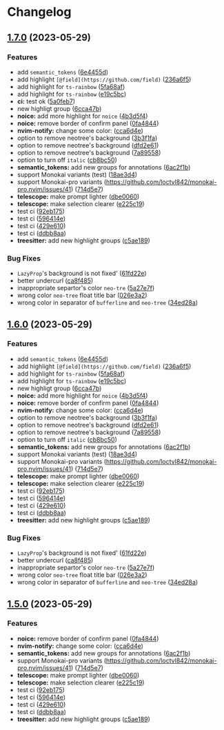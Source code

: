 # Changelog

## [1.7.0](https://github.com/loctvl842/monokai-pro.nvim/compare/v1.6.0...v1.7.0) (2023-05-29)


### Features

* add `semantic_tokens` ([6e4455d](https://github.com/loctvl842/monokai-pro.nvim/commit/6e4455db8098e16f1df45b3e96e290e2345ed7c7))
* add highlight `[@field](https://github.com/field)` ([236a6f5](https://github.com/loctvl842/monokai-pro.nvim/commit/236a6f567dda739b59c8cfbb0ad82e4740e7077c))
* add highlight for `ts-rainbow` ([5fa68af](https://github.com/loctvl842/monokai-pro.nvim/commit/5fa68afaab0f89cfbd2b690c1a7c8d55e81c8193))
* add highlight for `ts-rainbow` ([e19c5bc](https://github.com/loctvl842/monokai-pro.nvim/commit/e19c5bc3a742fd6c5c66d8efed6a3b363af7dc62))
* **ci:** test ok ([5a0feb7](https://github.com/loctvl842/monokai-pro.nvim/commit/5a0feb71c62e281f5eebb6ed9648145d535a69a7))
* new highligt group ([6cca47b](https://github.com/loctvl842/monokai-pro.nvim/commit/6cca47b5ce1196a015eb5fd8b65c53bd8fa36386))
* **noice:** add more highlight for `noice` ([4b3d5f4](https://github.com/loctvl842/monokai-pro.nvim/commit/4b3d5f4c22185f635810d1707113b716b08ac0f1))
* **noice:** remove border of confirm panel ([0fa4844](https://github.com/loctvl842/monokai-pro.nvim/commit/0fa4844cdabf92ff5719994e0410178ffc0be077))
* **nvim-notify:** change some color: ([cca6d4e](https://github.com/loctvl842/monokai-pro.nvim/commit/cca6d4e478c6fbc86e24221d03e0c5528664851b))
* option to remove neotree's background ([3b3f1fa](https://github.com/loctvl842/monokai-pro.nvim/commit/3b3f1fa4439937fdc510ff7ca95cf28b35965ff4))
* option to remove neotree's background ([dfd2e61](https://github.com/loctvl842/monokai-pro.nvim/commit/dfd2e61db71fbf02fcd5f6b95a043f5b24e54783))
* option to remove neotree's background ([7a89558](https://github.com/loctvl842/monokai-pro.nvim/commit/7a895587b530fbf8794103ec2fa613a3d4a382c7))
* option to turn off `italic` ([cb8bc50](https://github.com/loctvl842/monokai-pro.nvim/commit/cb8bc504f2dd059de45779b90388abf2f9757d69))
* **semantic_tokens:** add new groups for annotations ([6ac2f1b](https://github.com/loctvl842/monokai-pro.nvim/commit/6ac2f1b6821dfbe5fd953e38526ac6402ebb67c6))
* support Monokai variants (test) ([18ae3d4](https://github.com/loctvl842/monokai-pro.nvim/commit/18ae3d4b117aaf3331e395c361efec007b9749ed))
* support Monokai-pro variants (https://github.com/loctvl842/monokai-pro.nvim/issues/41) ([714d5e7](https://github.com/loctvl842/monokai-pro.nvim/commit/714d5e7a9c068bbbcff38a53250b9856f4e9f2bb))
* **telescope:** make prompt lighter ([dbe0060](https://github.com/loctvl842/monokai-pro.nvim/commit/dbe00603c4194d98a579d1f66bd27b2a178df3e3))
* **telescope:** make selection clearer ([e225c19](https://github.com/loctvl842/monokai-pro.nvim/commit/e225c198635640143d9e9d3f27e02514ed7a00f3))
* test ci ([92eb175](https://github.com/loctvl842/monokai-pro.nvim/commit/92eb175d7adbab0d97ff68556dd17f5b2cd118a8))
* test ci ([596414e](https://github.com/loctvl842/monokai-pro.nvim/commit/596414e53eedb5d1b912c72081c5cddaa8de8895))
* test ci ([429e610](https://github.com/loctvl842/monokai-pro.nvim/commit/429e6103ca1874fa7f97286894d42f1e4d9ce277))
* test ci ([ddbb8aa](https://github.com/loctvl842/monokai-pro.nvim/commit/ddbb8aaea4a15bd21710e8e9cec671fd522ab743))
* **treesitter:** add new highlight groups ([c5ae189](https://github.com/loctvl842/monokai-pro.nvim/commit/c5ae189864f955d8f696865800374072e1ab8a6a))


### Bug Fixes

* `LazyProp`'s background is not fixed' ([61fd22e](https://github.com/loctvl842/monokai-pro.nvim/commit/61fd22e30a4ef9438e521c30b1787183b2d794a1))
* better undercurl ([ca8f485](https://github.com/loctvl842/monokai-pro.nvim/commit/ca8f4851564f8bf5d90a69f6837eda50c2291046))
* inappropriate separtor's color `neo-tre` ([5a27e7f](https://github.com/loctvl842/monokai-pro.nvim/commit/5a27e7f035fd3cd88bf831660a10b4aa6fdf86f7))
* wrong color `neo-tree` float title bar ([026e3a2](https://github.com/loctvl842/monokai-pro.nvim/commit/026e3a2534cf7e97f24f8639806251e165f15eec))
* wrong color in separator of `bufferline` and `neo-tree` ([34ed28a](https://github.com/loctvl842/monokai-pro.nvim/commit/34ed28ac6b8f51c21a603d013ca44969b2d187e3))

## [1.6.0](https://github.com/loctvl842/monokai-pro.nvim/compare/v1.5.0...v1.6.0) (2023-05-29)


### Features

* add `semantic_tokens` ([6e4455d](https://github.com/loctvl842/monokai-pro.nvim/commit/6e4455db8098e16f1df45b3e96e290e2345ed7c7))
* add highlight `[@field](https://github.com/field)` ([236a6f5](https://github.com/loctvl842/monokai-pro.nvim/commit/236a6f567dda739b59c8cfbb0ad82e4740e7077c))
* add highlight for `ts-rainbow` ([5fa68af](https://github.com/loctvl842/monokai-pro.nvim/commit/5fa68afaab0f89cfbd2b690c1a7c8d55e81c8193))
* add highlight for `ts-rainbow` ([e19c5bc](https://github.com/loctvl842/monokai-pro.nvim/commit/e19c5bc3a742fd6c5c66d8efed6a3b363af7dc62))
* new highligt group ([6cca47b](https://github.com/loctvl842/monokai-pro.nvim/commit/6cca47b5ce1196a015eb5fd8b65c53bd8fa36386))
* **noice:** add more highlight for `noice` ([4b3d5f4](https://github.com/loctvl842/monokai-pro.nvim/commit/4b3d5f4c22185f635810d1707113b716b08ac0f1))
* **noice:** remove border of confirm panel ([0fa4844](https://github.com/loctvl842/monokai-pro.nvim/commit/0fa4844cdabf92ff5719994e0410178ffc0be077))
* **nvim-notify:** change some color: ([cca6d4e](https://github.com/loctvl842/monokai-pro.nvim/commit/cca6d4e478c6fbc86e24221d03e0c5528664851b))
* option to remove neotree's background ([3b3f1fa](https://github.com/loctvl842/monokai-pro.nvim/commit/3b3f1fa4439937fdc510ff7ca95cf28b35965ff4))
* option to remove neotree's background ([dfd2e61](https://github.com/loctvl842/monokai-pro.nvim/commit/dfd2e61db71fbf02fcd5f6b95a043f5b24e54783))
* option to remove neotree's background ([7a89558](https://github.com/loctvl842/monokai-pro.nvim/commit/7a895587b530fbf8794103ec2fa613a3d4a382c7))
* option to turn off `italic` ([cb8bc50](https://github.com/loctvl842/monokai-pro.nvim/commit/cb8bc504f2dd059de45779b90388abf2f9757d69))
* **semantic_tokens:** add new groups for annotations ([6ac2f1b](https://github.com/loctvl842/monokai-pro.nvim/commit/6ac2f1b6821dfbe5fd953e38526ac6402ebb67c6))
* support Monokai variants (test) ([18ae3d4](https://github.com/loctvl842/monokai-pro.nvim/commit/18ae3d4b117aaf3331e395c361efec007b9749ed))
* support Monokai-pro variants (https://github.com/loctvl842/monokai-pro.nvim/issues/41) ([714d5e7](https://github.com/loctvl842/monokai-pro.nvim/commit/714d5e7a9c068bbbcff38a53250b9856f4e9f2bb))
* **telescope:** make prompt lighter ([dbe0060](https://github.com/loctvl842/monokai-pro.nvim/commit/dbe00603c4194d98a579d1f66bd27b2a178df3e3))
* **telescope:** make selection clearer ([e225c19](https://github.com/loctvl842/monokai-pro.nvim/commit/e225c198635640143d9e9d3f27e02514ed7a00f3))
* test ci ([92eb175](https://github.com/loctvl842/monokai-pro.nvim/commit/92eb175d7adbab0d97ff68556dd17f5b2cd118a8))
* test ci ([596414e](https://github.com/loctvl842/monokai-pro.nvim/commit/596414e53eedb5d1b912c72081c5cddaa8de8895))
* test ci ([429e610](https://github.com/loctvl842/monokai-pro.nvim/commit/429e6103ca1874fa7f97286894d42f1e4d9ce277))
* test ci ([ddbb8aa](https://github.com/loctvl842/monokai-pro.nvim/commit/ddbb8aaea4a15bd21710e8e9cec671fd522ab743))
* **treesitter:** add new highlight groups ([c5ae189](https://github.com/loctvl842/monokai-pro.nvim/commit/c5ae189864f955d8f696865800374072e1ab8a6a))


### Bug Fixes

* `LazyProp`'s background is not fixed' ([61fd22e](https://github.com/loctvl842/monokai-pro.nvim/commit/61fd22e30a4ef9438e521c30b1787183b2d794a1))
* better undercurl ([ca8f485](https://github.com/loctvl842/monokai-pro.nvim/commit/ca8f4851564f8bf5d90a69f6837eda50c2291046))
* inappropriate separtor's color `neo-tre` ([5a27e7f](https://github.com/loctvl842/monokai-pro.nvim/commit/5a27e7f035fd3cd88bf831660a10b4aa6fdf86f7))
* wrong color `neo-tree` float title bar ([026e3a2](https://github.com/loctvl842/monokai-pro.nvim/commit/026e3a2534cf7e97f24f8639806251e165f15eec))
* wrong color in separator of `bufferline` and `neo-tree` ([34ed28a](https://github.com/loctvl842/monokai-pro.nvim/commit/34ed28ac6b8f51c21a603d013ca44969b2d187e3))

## [1.5.0](https://github.com/loctvl842/monokai-pro.nvim/compare/v1.4.0...v1.5.0) (2023-05-29)


### Features

* **noice:** remove border of confirm panel ([0fa4844](https://github.com/loctvl842/monokai-pro.nvim/commit/0fa4844cdabf92ff5719994e0410178ffc0be077))
* **nvim-notify:** change some color: ([cca6d4e](https://github.com/loctvl842/monokai-pro.nvim/commit/cca6d4e478c6fbc86e24221d03e0c5528664851b))
* **semantic_tokens:** add new groups for annotations ([6ac2f1b](https://github.com/loctvl842/monokai-pro.nvim/commit/6ac2f1b6821dfbe5fd953e38526ac6402ebb67c6))
* support Monokai-pro variants (https://github.com/loctvl842/monokai-pro.nvim/issues/41) ([714d5e7](https://github.com/loctvl842/monokai-pro.nvim/commit/714d5e7a9c068bbbcff38a53250b9856f4e9f2bb))
* **telescope:** make prompt lighter ([dbe0060](https://github.com/loctvl842/monokai-pro.nvim/commit/dbe00603c4194d98a579d1f66bd27b2a178df3e3))
* **telescope:** make selection clearer ([e225c19](https://github.com/loctvl842/monokai-pro.nvim/commit/e225c198635640143d9e9d3f27e02514ed7a00f3))
* test ci ([92eb175](https://github.com/loctvl842/monokai-pro.nvim/commit/92eb175d7adbab0d97ff68556dd17f5b2cd118a8))
* test ci ([596414e](https://github.com/loctvl842/monokai-pro.nvim/commit/596414e53eedb5d1b912c72081c5cddaa8de8895))
* test ci ([429e610](https://github.com/loctvl842/monokai-pro.nvim/commit/429e6103ca1874fa7f97286894d42f1e4d9ce277))
* test ci ([ddbb8aa](https://github.com/loctvl842/monokai-pro.nvim/commit/ddbb8aaea4a15bd21710e8e9cec671fd522ab743))
* **treesitter:** add new highlight groups ([c5ae189](https://github.com/loctvl842/monokai-pro.nvim/commit/c5ae189864f955d8f696865800374072e1ab8a6a))
